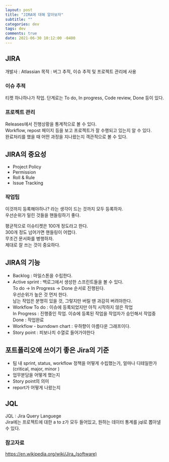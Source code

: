 ```yaml
---
layout: post
title: "JIRA에 대해 알아보자"
subtitle: ""
categories: dev
tags: dev
comments: true
date: 2021-06-30 10:12:00 -0400
---
```


## JIRA
개발사 : Atlassian 
목적 : 버그 추적, 이슈 추적 및 프로젝트 관리에 사용

### 이슈 추적
티켓 하나하나가 작업.
단계로는 To do, In progress, Code review, Done 등이 있다.  

### 프로젝트 관리
Releases에서 진행상황을 통계적으로 볼 수 있다.  
Workflow, repost 페이지 등을 보고 프로젝트가 잘 수행되고 있는지 알 수 있다.  
완료처리를 했을 때 어떤 과정을 지나왔는지 객관적으로 볼 수 있다.  


## JIRA의 중요성
- Project Policy 
- Permission
- Roll & Rule 
- Issue Tracking

### 작업팁
이것까지 등록해야하나? 라는 생각이 드는 것까지 모두 등록하자.  
우선순위가 밀린 것들을 핸들링하기 좋다.  

평균적으로 이슈티켓은 100개 정도라고 한다.  
300개 정도 넘어가면 핸들링이 어렵다.  
무조건 문서화를 병행하자.  
제대로 잘 쓰는 것이 중요하다.  


## JIRA의 기능  
- Backlog : 마일스톤을 수립한다. 
- Active sprint : 백로그에서 생성한 스프린트들을 볼 수 있다.  
  To do -> In Progress -> Done 순서로 진행된다.  
  우선순위가 높은 것 먼저 한다.  
  남는 작업은 분명히 있을 것, 그렇지만 버릴 땐 과감히 버려야한다.  
- Workflow 
  To do : 이슈에 등록되었지만 아직 시작하지 않은 작업  
  In Progress : 진행중인 작업. 이슈에 등록된 작업을 작업자가 승인해서 작업중  
  Done : 작업완료  
- Workflow - burndown chart : 우하향이 아름다운 그래프이다.  
- Story point : 피보나치 수열로 들어가야한다


## 포트폴리오에 쓰이기 좋은 Jira의 기준  
- 팀 내 sprint, status, workflow 정책을 어떻게 수립했는가, 얼마나 디테일한가  (critical, major, minor )
- 업무분담을 어떻게 했는지
- Story point의 의미
- report가 어떻게 나왔는지  

## JQL
JQL : Jira Query Languege  
Jira에는 프로젝트에 대한 a to z가 모두 들어있고, 원하는 데이터 통계를 jql로 뽑아낼 수 있다.  


### 참고자료
https://en.wikipedia.org/wiki/Jira_(software)  


